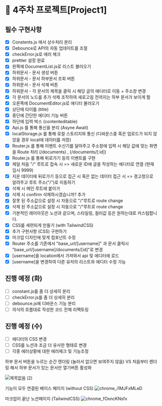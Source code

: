 # 📌 4주차 프로젝트[Project1]

## 필수 구현사항

- [x] Constents.js 에서 상수처리 분리
- [x] Debounce로 API의 자동 업데이트를 조절
- [x] checkError.js로 에러 체크
- [x] prettier 설정 완료
- [x] 왼쪽에 DocumentList.js로 리스트 불러오기
- [x] 하위문서 - 문서 생성 버튼
- [x] 하위문서 - 문서 하부문서 조회 버튼
- [x] 하위문서 - 문서 삭제 버튼
- [x] 하위문서 - 각 문서의 제목을 클릭 시 해당 글의 에디터로 이동 + 주소창 변경
- [x] 각 문서의 노드를 추가 삭제 조작하여 새로고침 전까지는 하부 문서가 보이게 함
- [x] 오른쪽에 DocumentEditor.js로 에디터 불러오기
- [x] 상단에 타이틀 (title)
- [x] 중단에 간단한 에디터 기능 버튼
- [x] 하단에 입력 박스 (contenteditable)
- [x] Api.js 를 통해 통신을 분리 (Asyne Await)
- [x] localStorage.js 를 통해 로컬 스토리지와 통신 (디바운스중 혹은 업로드가 되지 않았을 경우 local에 데이터를 저장)
- [x] Router.js 를 통해 이벤트 수신기를 달아주고 주소창에 입력 시 해당 값에 맞는 화면을 Route 처리 (/documents) , (/documents/[:id])
- [x] Router.js 를 통해 뒤로가기 등의 이벤트를 구현
- [x] 제일 처음 "/" 루트로 접속 시 => 새로운 ID에 글을 작성하는 에디터로 연결 (현재 임시 9999)
- [x] 지운 데이터에 뒤로가기 등으로 접근 시 혹은 없는 데이터 접근 시 => 경고창으로 알려주고 루트 주소("/")로 이동하기
- [x] 삭제 시 메인 루트에 붙이가
- [x] 삭제 시 confirm 삭제하시겠습니까? 추가
- [x] 잘못 된 주소값으로 설정 시 자동으로 "/"루트로 route change
- [x] 삭제 된 주소값으로 설정 시 자동으로 "/"루트로 route change
- [x] 기본적인 레이아웃은 노션과 같으며, 스타일링, 컬러값 등은 원하는대로 커스텀합니다.
- [x] CSS를 세련되게 만들기 (with TailwindCSS)
- [x] 추가 구현사항 (CSS) 구현하기
- [x] 마크업 디자인에 맞게 컴포넌트 수정
- [x] Router 주소를 기존에서 "base_url/[username]" 과 문서 클릭시 "base_url/[username]/documents/[id]"로 변경
- [x] [username]을 location에서 가져와서 api 및 에디터에 로드
- [x] [username]을 변경하여 다른 유저의 리스트와 에디터 수정 가능

## 진행 예정 (화)

- [ ] constant.js를 좀 더 상세히 분리
- [ ] checkError.js를 좀 더 상세히 분리
- [ ] debounce.js에 디바운스 기능 분리
- [ ] 의식의 흐름대로 작성한 코드 전체 리팩토링

## 진행 예정 (수)

- [ ] 에디터의 CSS 변경
- [ ] CSS를 노션과 조금 더 유사한 형태로 변경
- [ ] 각종 에러상황에 대한 에러체크 및 기능조정

하부 문서 버튼을 누르는 순간 렌더링 (눌러서 없으면 보여주지 않음) VS 처음부터 렌더링 해서 하부 문서가 있는 문서만 열기버튼 활성화

![제목없음 (2)](https://user-images.githubusercontent.com/97251710/200494997-0cec547b-d98a-47bd-a109-8b25a9dcac9d.png)

기능이 모두 연결된 베이스 페이지 (without CSS)
![chrome_i1MJFxMLeD](https://user-images.githubusercontent.com/97251710/201684438-efa7335d-cbb4-42c3-9146-e6b1dba9a3b5.png)

마크업이 끝난 노션페이지 (TailwindCSS)
![chrome_fOxncKNsfx](https://user-images.githubusercontent.com/97251710/201684559-ffe3c1d2-729e-4426-a87f-e647c05fc286.png)
